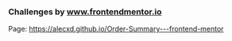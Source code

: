 ### Challenges by www.frontendmentor.io
Page: https://alecxd.github.io/Order-Summary---frontend-mentor
